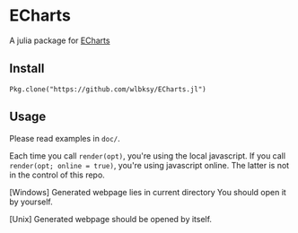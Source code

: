 # ECharts

A julia package for [ECharts](https://github.com/ecomfe/echarts)

## Install

    Pkg.clone("https://github.com/wlbksy/ECharts.jl")

## Usage

Please read examples in `doc/`.

Each time you call `render(opt)`, you're using the local javascript. If you call `render(opt; online = true)`, you're using javascript online. The latter is not in the control of this repo.

[Windows] Generated webpage lies in current directory  You should open it by yourself. 

[Unix] Generated webpage should be opened by itself. 